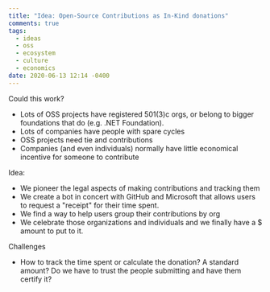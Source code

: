 ```yaml
---
title: "Idea: Open-Source Contributions as In-Kind donations"
comments: true
tags:
  - ideas
  - oss
  - ecosystem
  - culture
  - economics
date: 2020-06-13 12:14 -0400
---
```

Could this work?

* Lots of OSS projects have registered 501(3)c orgs, or belong to bigger foundations that do (e.g. .NET Foundation).
* Lots of companies have people with spare cycles
* OSS projects need tie and contributions
* Companies (and even individuals) normally have little economical incentive for someone to contribute

Idea:

* We pioneer the legal aspects of making contributions and tracking them
* We create a bot in concert with GitHub and Microsoft that allows users to request a "receipt" for their time spent.
* We find a way to help users group their contributions by org
* We celebrate those organizations and individuals and we finally have a $ amount to put to it.

Challenges

* How to track the time spent or calculate the donation? A standard amount? Do we have to trust the people submitting and have them certify it?